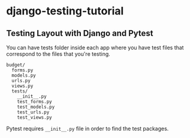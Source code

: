 # django-testing-tutorial

## Testing Layout with Django and Pytest

You can have tests folder inside each app where you have test files that correspond to the files that you're testing.

```text
budget/
  forms.py
  models.py
  urls.py
  views.py
  tests/
    __init__.py
    test_forms.py
    test_models.py
    test_urls.py
    test_views.py
```

Pytest requires `__init__.py` file in order to find the test packages.
